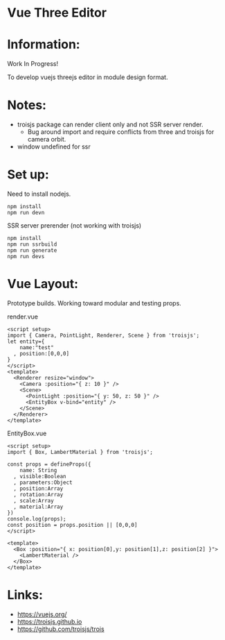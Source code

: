 # Vue Three Editor

# Information:
  Work In Progress!

  To develop vuejs threejs editor in module design format.

# Notes:
- troisjs package can render client only and not SSR server render.
  -  Bug around import and require conflicts from three and troisjs for camera orbit.
- window undefined for ssr

# Set up:
  Need to install nodejs.

```
npm install
npm run devn
```

SSR server prerender (not working with troisjs)
```
npm install
npm run ssrbuild
npm run generate
npm run devs
```
# Vue Layout:
  Prototype builds. Working toward modular and testing props.

render.vue
```vue
<script setup>
import { Camera, PointLight, Renderer, Scene } from 'troisjs';
let entity={
    name:"test"
  , position:[0,0,0]
}
</script>
<template>
  <Renderer resize="window">
    <Camera :position="{ z: 10 }" />
    <Scene>
      <PointLight :position="{ y: 50, z: 50 }" />
      <EntityBox v-bind="entity" />
    </Scene>
  </Renderer>
</template>
```

EntityBox.vue
```vue
<script setup>
import { Box, LambertMaterial } from 'troisjs';

const props = defineProps({
    name: String
  , visible:Boolean
  , parameters:Object
  , position:Array
  , rotation:Array
  , scale:Array
  , material:Array
})
console.log(props);
const position = props.position || [0,0,0]
</script>

<template>
  <Box :position="{ x: position[0],y: position[1],z: position[2] }">
    <LambertMaterial />
  </Box>
</template>
```

# Links:
- https://vuejs.org/
- https://troisjs.github.io
- https://github.com/troisjs/trois
